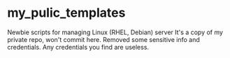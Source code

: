 # my_pulic_templates
Newbie scripts for managing Linux (RHEL, Debian) server
It's a copy of my private repo, won't commit here. Removed some sensitive info and credentials. Any credentials you find are useless.
